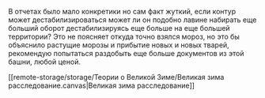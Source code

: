 В отчетах было мало конкретики но сам факт жуткий, если контур может дестабилизироваться может ли он подобно лавине набирать еще больший оборот дестабилизируясь еще больше на еще большей территории? 
Это не поясняет откуда точно взялся мороз, но это бы объяснило растущие морозы и прибытие новых и новых тварей, рекомендую попытаться раздобыть еще больше документов из этой башни, любой ценой.


[[remote-storage/storage/Теории о Великой Зиме/Великая зима расследование.canvas|Великая зима расследование]]
